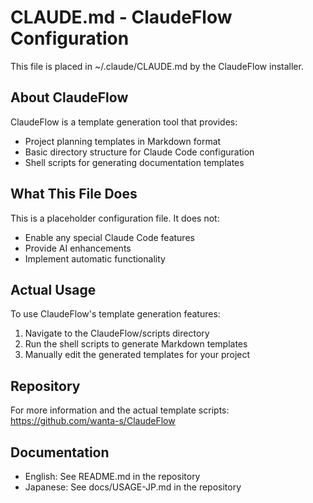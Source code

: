 # CLAUDE.md - ClaudeFlow Configuration

This file is placed in ~/.claude/CLAUDE.md by the ClaudeFlow installer.

## About ClaudeFlow

ClaudeFlow is a template generation tool that provides:
- Project planning templates in Markdown format
- Basic directory structure for Claude Code configuration
- Shell scripts for generating documentation templates

## What This File Does

This is a placeholder configuration file. It does not:
- Enable any special Claude Code features
- Provide AI enhancements
- Implement automatic functionality

## Actual Usage

To use ClaudeFlow's template generation features:
1. Navigate to the ClaudeFlow/scripts directory
2. Run the shell scripts to generate Markdown templates
3. Manually edit the generated templates for your project

## Repository

For more information and the actual template scripts:
https://github.com/wanta-s/ClaudeFlow

## Documentation

- English: See README.md in the repository
- Japanese: See docs/USAGE-JP.md in the repository